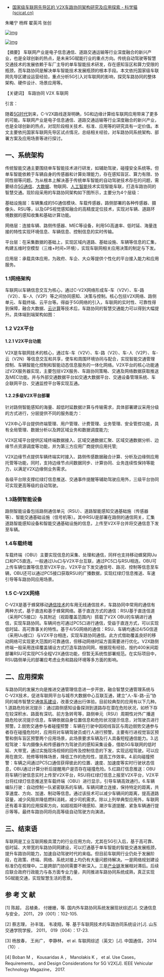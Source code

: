 - [国家级车联网先导区的 V2X车路协同架构研究及应用探索 - 科学猫 (scicat.cn)](http://www.scicat.cn/mm/20220329/222377.html)

朱曦宁 杨辉 翟英鸿 张创

[![img](http://img.scicat.cn/d/file/20220330/f073b16ff0854271ec87a876b43c000d.jpg)](http://img.scicat.cn/d/file/20220330/f073b16ff0854271ec87a876b43c000d.jpg)

[![img](http://img.scicat.cn/d/file/20220330/cd9a94d4d122d5d6e23114c932399cbe.jpg)](http://img.scicat.cn/d/file/20220330/cd9a94d4d122d5d6e23114c932399cbe.jpg)

【摘要】  车联网产业是电子信息通信、道路交通运输等行业深度融合的新兴产业，也是全球创新的热点，是未来5G赋能行业的重点方向。传统自动驾驶等智慧交通技术的发展依赖于车厂主导的单车智能技术研发，存在感知盲区和算力受限的瓶颈，而车路协同是解决单车智能技术发展瓶颈的根本手段。本文依托国家级车联网先导区建设运营经验，重点分析5G引入对车联网的影响，探究车路协同的整体架构、硬件设计、场景应用等。

【关键词】  车路协同  V2X  车联网

引言：

随着[5G时代](http://www.scicat.cn/s/5gsd/)到来，C-V2X路线逐渐明确，5G和边缘计算给车联网应用带来了更多的可能。车联网产业是电子信息通信、道路交通运输等行业深度融合的新兴产业，也是全球创新的热点，对现阶段相关技术、标准、应用等的研究具有一定价值。本文主要依托国家车联网先导区试点情况，总结相关经验，对车路协同系统架构、部署方案及应用场景等进行探讨。

## 一、系统架构

传统智能交通主要围绕单车智能技术进行研发，如辅助驾驶，碰撞安全系统等。但单车智能依赖于车辆自身的传感器和计算处理能力，存在感知盲区、算力有限、协同性弱等问题。为从根本上解决基于传统单车智能的自动驾驶技术存在的问题，需要结合[5G通信](http://www.scicat.cn/s/5gtx/)、[大数据](http://www.scicat.cn/s/dsjlw/)、物联网、[人工智能](http://www.scicat.cn/s/rgzn/)技术实现智能车联，打造车路协同的智慧交通。现阶段采用的车路协同架构如下图所示，主要分为4个层级：

基础设施层：车辆集成的5G通信模块、车载传感器，路侧部署的各种传感器、摄像头、RSU等，以及GPS视觉感知融合的高精度定位技术，实现对车辆、道路环境数据的感知收集和基础计算功能。

网络层：连接车辆、路侧传感器、MEC等设备，利用5G高速率、低时延、海量连接的特性实现环境信息、车辆信息、控制信息的实时传输。

平台层：在采集数据的基础上，实现区域内道路、基础设施、车辆等信息的汇集，构建五维时空模型（三维+时间+环境），实现车联网相关应用决策的制定与下发。

应用层：承载具体应用，为政府、车企、大众等提供个性化的平台接入能力和应用服务。

### 1.1网络架构

车联网以车辆信息交互为核心，通过C-V2X网络形成车-车（V2V）、车-路（V2I）、车-人（V2P）等之间协同感知、决策与控制。核心包括V2X网络、路侧单元、车载终端、云平台等。得益于5G网络的引入，车联网的实时性、可靠性得到保障，融合大数据、[云计算](http://www.scicat.cn/s/yunjisuan/)等技术后，车路协同的智慧交通能力可以得到大幅提升。具体端到端架构如图：

### 1.2 V2X平台

#### 1.2.1 V2X平台功能

V2X是车联网技术的核心，通过车-车（V2V）、车-路（V2I）、车-人（V2P）、车-云（V2N）等信息交互和共享，使车和周围环境协同与配合，实现智能交通管理控制、车辆智能化控制和智能动态信息服务的一体化网络。V2X平台的核心功能通过V2X服务器实现，主要包括V2X服务、车路协同策略、交通及网络数据获取推送及MEC功能。并与外部交通数据平台如交通大数据平台、交通设备管理系统、车企联网平台、交通监控平台等实现互通。

#### 1.2.2多级V2X平台部署

针对路侧智能感知的海量、超低时延数据计算与传输需求，具体部署建议采用分级的方式进行，分层提供不同的服务能力：

V2X中心平台提供终端管理、用户管理、计费管理、业务管理、安全管控功能，具有全局管理、数据分析以及跨区域业务和数据调度能力;

V2X区域平台提供区域终端数据接入、区域交通数据汇聚、区域交通数据分析、边缘节点资源调度等功能，并为第三方应用厂商提供应用托管;

V2X边缘节点提供车辆终端实时接入、路侧传感数据融合计算、分析及边缘侧应用托管等功能，同时，支持边缘节点间数据同步、计算协同、业务连续性保持等能力，以满足V2X边缘侧业务需求。

各级平台除支撑红绿灯信息推送、交通事件提醒等辅助驾驶应用外，三级平台协同可实现更高等级的自动驾驶。

### 1.3路侧智能设备

路侧智能设备包括路侧通信单元（RSU）、道路智能感知交通基础施（传感器等）、智能交通基础设施（信号机等）。其中RSU是部署在路侧的通信网关，汇集道路智能感知设备和智能交通基础设施的信息，上传至V2X平台并将交通信息下发至车辆。

### 1.4车载终端

车载终端（OBU）主要实现信息的采集、处理和通信，同样也支持移动蜂窝网Uu口和PC5直连。一般通过Uu口与V2X平台互联，通过PC5口与RSU相连。OBU可上传车辆位置等信息至V2X平台，V2X平台下发交通信号、路况、控制等信息至车辆，OBU还可以通过PC5接口获取RSU的广播数据，实现红绿灯信息推送、车速引导等车路协同应用场景。

### 1.5 C-V2X网络

C-V2X是基于蜂窝移动[通信技术](http://www.scicat.cn/s/txjslw/)的车用无线通信技术，车路协同中常用的通信有两种方式，基于直连和基于蜂窝网络。基于直连方式的通信：RSU基于直连信道（采用PC5接口）与其附近（视距覆盖范围内）搭载了V2X OBU的车辆进行通信，实现车路协同。车辆间也可通过PC5口进行通信，受益于直连方式，可以实现低时延、高可靠事关的特性。基于4/5G网络的通信：RSU、车辆均通过4/5G信道（采用Uu接口）与V2X平台相连，实现车路协同通信。此方式借助覆盖良好的移动网络可实现更大范围的可靠通信，但移动网络时延方面需要进行优化。V2X路侧终端一般采用连续覆盖铺设方式打造车路协同网，根据现有经验，按约400米间距部署RSU可实现PC5全程V2X通信功能，但暂无系统性部署规范。在实际项目中，RSU路侧单元的部署应考虑业务和路段环境等多方面的影响。

## 二、应用探索

车路协同的发展方向是推进交通管理信息进一步开放，融合智慧交通管理系统与C-V2X技术，促进车联网平台与城市大数据中心互联互通，建立“人-车-路-云”协同的城市智慧交通[体系建设](http://www.scicat.cn/s/tixijianshe/)，改善交通出行体验。目前较典型的应用有以下几种。1.道路危险状况提示：通过路侧感知设备探测到道路存在潜在危险状况，如桥下存在较深积水、路面有深坑、前方急转弯等，路侧单元（RSU）周期性对外广播道路危险状况提示信息，车辆依据自身位置信息和危险状况提示信息，对驾驶员进行预警。2.弱势交通参与者碰撞预警：车辆在行驶中因视线盲区与周边弱势交通参与者存在碰撞危险时，应用将对车辆驾驶员或行人进行预警。主要有行进视觉盲区预警和倒车盲区预警两个应用场景，此场景要求车辆及行人具备短程通信能力。3.远程驾驶：车内摄像头和传感器作为驾驶员的感知采集设备，借助5G车联网的低时延、大带宽，通过实施现场视频的回传及控制信息的下发，实现远程驾驶。可以应用在救灾、抢修等特殊场景，降低工作的危险性，提高工作效率。4.前向碰撞预警：车辆之间通过PC5口通信获得彼此的位置、速度、加速度等实时行驶状态信息，OBU通过计算分析后提醒用户是否存在碰撞危险。5.红路灯信息推送：OBU将车辆行驶信息实时上传至V2X平台，RSU将红绿灯信息上报至V2X平台，V2X平台将红绿灯信息推送至车载终端（OBU）进行显示，引导车辆高效通行。6.车辆编队行驶：自动控制一队紧密联系的车辆，车辆间建立连接，保持特定的距离，共享速度、方向、加速、制动等信息。通过该技术可以减少车辆间的距离，提高道路容量，减少风阻并降低燃料消耗，减少司机需求。除以上列举典型应用外，车联网还有着丰富的应用探索方向，如超视距环境感知、潮汐车道提醒、紧急车辆通行提示等等。最终车路协同将向高等级自动驾驶方向演进。

## 三、结束语

车联网是工业互联网极具潜力的行业应用方向，尤其在5G引入后，基于高可靠、低时延、大带宽的车路协同网建设，可以打通基于单车智能的智能交通发展瓶颈，提升车路协同能力，加速自动驾驶时代的来临。但目前车联网行业仍处于发展阶段，在政策、终端、网络、系统对接上均仍有大量问题待解决。一是网络规划建设标准仍在梳理中。二是跨部门协同需要不断深入。三是[产业链](http://www.scicat.cn/s/chanyelian/)发展相对滞后。后续应联合政府行政能力与各方面专业力量，共同推进车路协同系统成熟，真正实现5G赋能交通，实现智慧生活的愿景。

## 参 考 文 献

[1] 陈超， 吕植勇， 付姗姗，等. 国内外车路协同系统发展现状综述[J]. 交通信息与安全， 2011， 29（001）：102-105.

[2] 蔡志理， 孙丰瑞， 韦凌翔，等. 基于车联网技术的车路协同系统设计[J]. 山东交通学院学报， 2011， 019（004）：17-23.

[3] 杨放春， 王尚广， 李静林， et al. 车联网综述（英文）[J]. 中国通信， 2014（10）.

[4] Boban M ， Kousaridas A ， Manolakis K ， et al. Use Cases， Requirements， and Design Considerations for 5G V2X[J]. IEEE Vehicular Technology Magazine， 2017.
